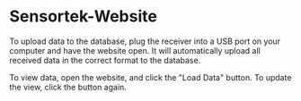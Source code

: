 # Sensortek-Website
 
To upload data to the database, plug the receiver into a USB port on your computer and have the website open. It will automatically upload all received data in the correct format to the database.

To view data, open the website, and click the "Load Data" button. To update the view, click the button again.
